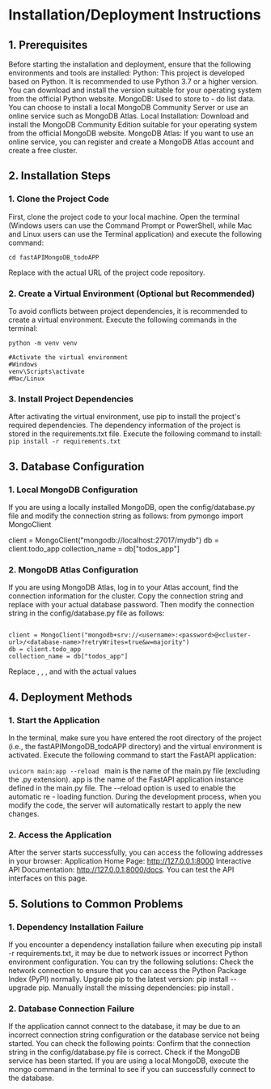 # Installation/Deployment Instructions

## 1. Prerequisites
Before starting the installation and deployment, ensure that the following environments and tools are installed:
Python: This project is developed based on Python. It is recommended to use Python 3.7 or a higher version. You can download and install the version suitable for your operating system from the official Python website.
MongoDB: Used to store to - do list data. You can choose to install a local MongoDB Community Server or use an online service such as MongoDB Atlas.
Local Installation: Download and install the MongoDB Community Edition suitable for your operating system from the official MongoDB website.
MongoDB Atlas: If you want to use an online service, you can register and create a MongoDB Atlas account and create a free cluster.

## 2. Installation Steps
### 1. Clone the Project Code
First, clone the project code to your local machine. Open the terminal (Windows users can use the Command Prompt or PowerShell, while Mac and Linux users can use the Terminal application) and execute the following command:
``` git clone <URL of the project code repository>
cd fastAPIMongoDB_todoAPP
```
Replace <URL of the project code repository> with the actual URL of the project code repository.
### 2. Create a Virtual Environment (Optional but Recommended)
To avoid conflicts between project dependencies, it is recommended to create a virtual environment. Execute the following commands in the terminal:
``` #Create a virtual environment
python -m venv venv

#Activate the virtual environment
#Windows
venv\Scripts\activate
#Mac/Linux
 ```
### 3. Install Project Dependencies
After activating the virtual environment, use pip to install the project's required dependencies. The dependency information of the project is stored in the requirements.txt file. Execute the following command to install:
`pip install -r requirements.txt `

## 3. Database Configuration
### 1. Local MongoDB Configuration
If you are using a locally installed MongoDB, open the config/database.py file and modify the connection string as follows:
from pymongo import MongoClient

client = MongoClient("mongodb://localhost:27017/mydb")
db = client.todo_app
collection_name = db["todos_app"]
### 2. MongoDB Atlas Configuration
If you are using MongoDB Atlas, log in to your Atlas account, find the connection information for the cluster. Copy the connection string and replace <password> with your actual database password. Then modify the connection string in the config/database.py file as follows:
``` from pymongo import MongoClient

client = MongoClient("mongodb+srv://<username>:<password>@<cluster-url>/<database-name>?retryWrites=true&w=majority")
db = client.todo_app
collection_name = db["todos_app"]
 ```
Replace <username>, <password>, <cluster-url>, and <database-name> with the actual values

## 4. Deployment Methods
### 1. Start the Application
In the terminal, make sure you have entered the root directory of the project (i.e., the fastAPIMongoDB_todoAPP directory) and the virtual environment is activated. Execute the following command to start the FastAPI application:

`uvicorn main:app --reload `
main is the name of the main.py file (excluding the .py extension).
app is the name of the FastAPI application instance defined in the main.py file.
The --reload option is used to enable the automatic re - loading function. During the development process, when you modify the code, the server will automatically restart to apply the new changes.
### 2. Access the Application
After the server starts successfully, you can access the following addresses in your browser:
Application Home Page: http://127.0.0.1:8000
Interactive API Documentation: http://127.0.0.1:8000/docs. You can test the API interfaces on this page.

## 5. Solutions to Common Problems
### 1. Dependency Installation Failure
If you encounter a dependency installation failure when executing pip install -r requirements.txt, it may be due to network issues or incorrect Python environment configuration. You can try the following solutions:
Check the network connection to ensure that you can access the Python Package Index (PyPI) normally.
Upgrade pip to the latest version: pip install --upgrade pip.
Manually install the missing dependencies: pip install <dependency name>.
### 2. Database Connection Failure
If the application cannot connect to the database, it may be due to an incorrect connection string configuration or the database service not being started. You can check the following points:
Confirm that the connection string in the config/database.py file is correct.
Check if the MongoDB service has been started. If you are using a local MongoDB, execute the mongo command in the terminal to see if you can successfully connect to the database.
